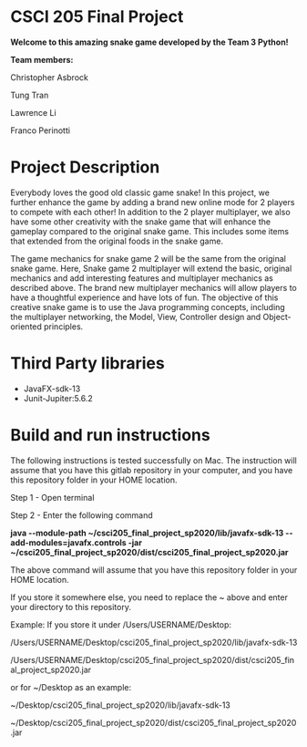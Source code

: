 # CSCI 205 Final Project
  **Welcome to this amazing snake game developed by the Team 3 Python!**
  
  **Team members:**
  
  Christopher Asbrock
  
  Tung Tran
  
  Lawrence Li
  
  Franco Perinotti
  
# Project Description

Everybody loves the good old classic game snake! 
In this project, we further enhance the game by adding a brand new online mode for 2 players to compete with each other! 
In addition to the 2 player multiplayer, we also have some other creativity with the snake game that will
enhance the gameplay compared to the original snake game. This includes some items that extended
from the original foods in the snake game. 

The game mechanics for snake game 2 will be the same from the original snake game. Here, Snake game 2 multiplayer will extend the basic, original mechanics and add interesting features and multiplayer mechanics as described above. 
The brand new multiplayer mechanics will allow players to have a thoughtful experience and have lots of fun.
The objective of this creative snake game is to use the Java programming concepts, including the multiplayer networking,
the Model, View, Controller design and Object-oriented principles. 

# Third Party libraries 

+ JavaFX-sdk-13
+ Junit-Jupiter:5.6.2

# Build and run instructions

The following instructions is tested successfully on Mac. 
The instruction will assume that you have this gitlab repository in your computer,
and you have this repository folder in your HOME location. 

Step 1 - Open terminal

Step 2 - Enter the following command

**java --module-path ~/csci205_final_project_sp2020/lib/javafx-sdk-13 --add-modules=javafx.controls -jar ~/csci205_final_project_sp2020/dist/csci205_final_project_sp2020.jar**


The above command will assume that you have this repository folder in your HOME location. 

If you store it somewhere else, you need to replace the ~ above and enter your directory to this repository. 


Example: If you store it under /Users/USERNAME/Desktop:


/Users/USERNAME/Desktop/csci205_final_project_sp2020/lib/javafx-sdk-13

/Users/USERNAME/Desktop/csci205_final_project_sp2020/dist/csci205_final_project_sp2020.jar


or for ~/Desktop as an example:


~/Desktop/csci205_final_project_sp2020/lib/javafx-sdk-13

~/Desktop/csci205_final_project_sp2020/dist/csci205_final_project_sp2020.jar



 